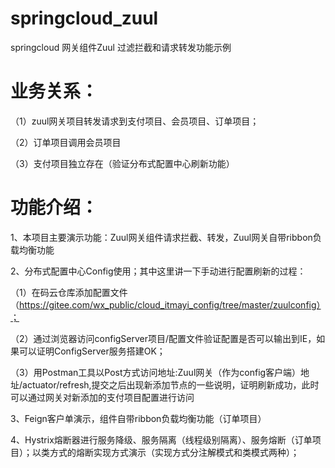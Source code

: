 # springcloud_zuul
springcloud 网关组件Zuul 过滤拦截和请求转发功能示例

# 业务关系：

（1）zuul网关项目转发请求到支付项目、会员项目、订单项目；

（2）订单项目调用会员项目

（3）支付项目独立存在（验证分布式配置中心刷新功能）

# 功能介绍：

1、本项目主要演示功能：Zuul网关组件请求拦截、转发，Zuul网关自带ribbon负载均衡功能

2、分布式配置中心Config使用；其中这里讲一下手动进行配置刷新的过程：
  
  （1）在码云仓库添加配置文件（https://gitee.com/wx_public/cloud_itmayi_config/tree/master/zuulconfig）；
  
  （2）通过浏览器访问configServer项目/配置文件验证配置是否可以输出到IE，如果可以证明ConfigServer服务搭建OK；
  
  （3）用Postman工具以Post方式访问地址:Zuul网关（作为config客户端）地址/actuator/refresh,提交之后出现新添加节点的一些说明，证明刷新成功，此时可以通过网关对新添加的支付项目配置进行访问

3、Feign客户单演示，组件自带ribbon负载均衡功能（订单项目）

4、Hystrix熔断器进行服务降级、服务隔离（线程级别隔离）、服务熔断（订单项目）；以类方式的熔断实现方式演示（实现方式分注解模式和类模式两种）；
